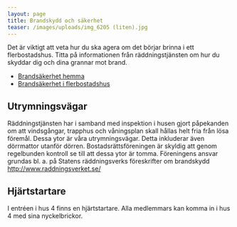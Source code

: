 ```yaml
---
layout: page
title: Brandskydd och säkerhet
teaser: /images/uploads/img_6205 (liten).jpg
---
```

Det är viktigt att veta hur du ska agera om det börjar brinna i ett flerbostadshus. Titta på informationen från räddningstjänsten om hur du skyddar dig och dina grannar mot brand.

* [Brandsäkerhet hemma](<Skydda dig mot brand>)
* [Brandsäkerhet i flerbostadshus](http://www.rsgbg.se/hem-och-fritid/brandsakert-hemma/flerbostadshus/)

## Utrymningsvägar

Räddningstjänsten har i samband med inspektion i husen gjort påpekanden om att vindsgångar, trapphus och våningsplan skall hållas helt fria från lösa föremål. Dessa ytor är våra utrymningsvägar. Detta inkluderar även dörrmattor utanför dörren.
Bostadsrättsföreningen är skyldig att genom regelbunden kontroll se till att dessa ytor är tomma. Föreningens ansvar grundas bl. a. på Statens räddningsverks föreskrifter om brandskydd http://www.raddningsverket.se/

## Hjärtstartare

I entréen i hus 4 finns en hjärtstartare. Alla medlemmars kan komma in i hus 4 med sina  nyckelbrickor.
